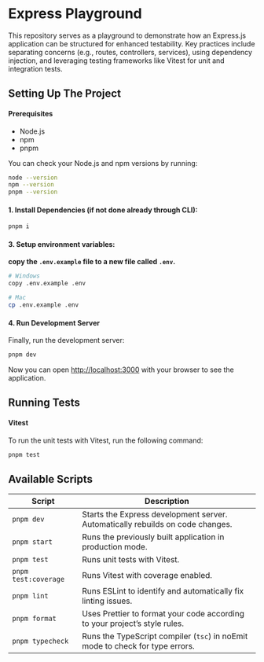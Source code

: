 # Express Playground

This repository serves as a playground to demonstrate how an Express.js application can be structured for enhanced testability. Key practices include separating concerns (e.g., routes, controllers, services), using dependency injection, and leveraging testing frameworks like Vitest for unit and integration tests.

## Setting Up The Project

#### Prerequisites

- Node.js
- npm
- pnpm

You can check your Node.js and npm versions by running:

```bash
node --version
npm --version
pnpm --version
```

#### 1. Install Dependencies (if not done already through CLI):

```bash
pnpm i
```

#### 3. Setup environment variables:

**copy the `.env.example` file to a new file called `.env`.**

```bash
# Windows
copy .env.example .env

# Mac
cp .env.example .env
```

#### 4. Run Development Server

Finally, run the development server:

```bash
pnpm dev
```

Now you can open [http://localhost:3000](http://localhost:3000) with your browser to see the application.

## Running Tests

#### Vitest

To run the unit tests with Vitest, run the following command:

```bash
pnpm test
```

## Available Scripts

| Script               | Description                                                                    |
| -------------------- | ------------------------------------------------------------------------------ |
| `pnpm dev`           | Starts the Express development server. Automatically rebuilds on code changes. |
| `pnpm start`         | Runs the previously built application in production mode.                      |
| `pnpm test`          | Runs unit tests with Vitest.                                                   |
| `pnpm test:coverage` | Runs Vitest with coverage enabled.                                             |
| `pnpm lint`          | Runs ESLint to identify and automatically fix linting issues.                  |
| `pnpm format`        | Uses Prettier to format your code according to your project’s style rules.     |
| `pnpm typecheck`     | Runs the TypeScript compiler (`tsc`) in noEmit mode to check for type errors.  |
